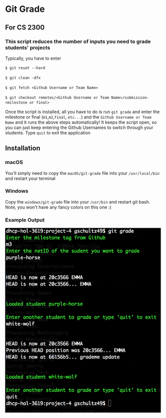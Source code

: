 # Git Grade
## For CS 2300

### This script reduces the number of inputs you need to grade students' projects

Typically, you have to enter

```
$ git reset --hard

$ git clean -dfx

$ git fetch <Github Username or Team Name>

$ git checkout remotes/<Github Username or Team Name>/submission-<milestone or final>
```

Once the script is installed, all you have to do is run `git grade` and enter the milestone or final (`m1`,`m2`,`final`, `etc...`) and the `Github Username or Team Name` and it runs the above steps automatically! It keeps the script open, so you can just keep entering the Github Usernames to switch through your students. Type `quit` to exit the application


## Installation

### macOS
You'll simply need to copy the `macOS/git-grade` file into your `/usr/local/bin` and restart your terminal

### Windows
Copy the `windows/git-grade` file into your `/usr/bin` and restart git bash. Note, you won't have any fancy colors on this one :(

### Example Output

![](example.png)
